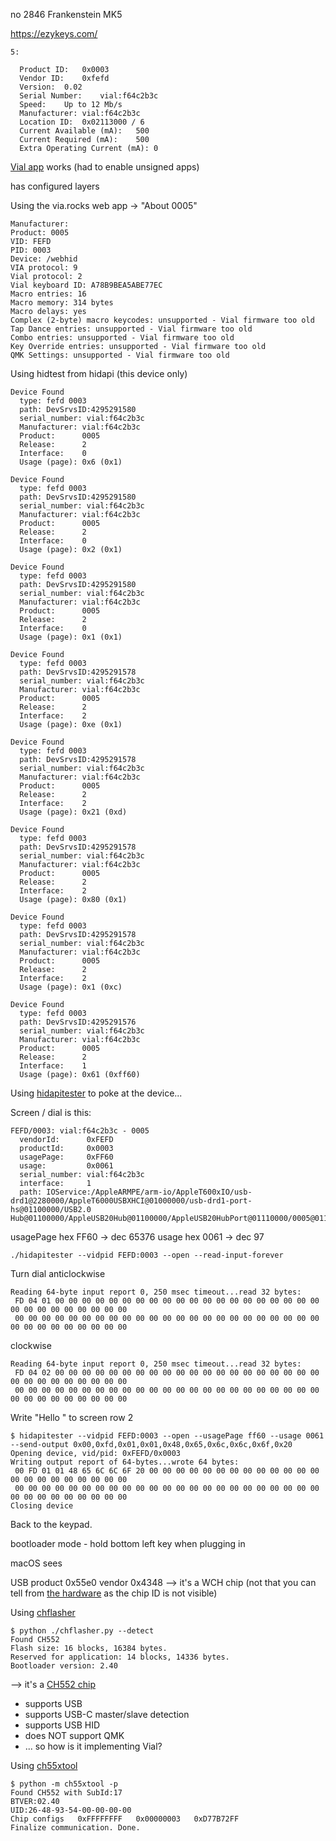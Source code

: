 no 2846
Frankenstein MK5

https://ezykeys.com/

```text
5:

  Product ID:	0x0003
  Vendor ID:	0xfefd
  Version:	0.02
  Serial Number:	vial:f64c2b3c
  Speed:	Up to 12 Mb/s
  Manufacturer:	vial:f64c2b3c
  Location ID:	0x02113000 / 6
  Current Available (mA):	500
  Current Required (mA):	500
  Extra Operating Current (mA):	0
```

[Vial app](https://github.com/vial-kb/vial-gui) works (had to enable unsigned apps)

has configured layers

Using the via.rocks web app -> "About 0005"

```text
Manufacturer:
Product: 0005
VID: FEFD
PID: 0003
Device: /webhid
VIA protocol: 9
Vial protocol: 2
Vial keyboard ID: A78B9BEA5ABE77EC
Macro entries: 16
Macro memory: 314 bytes
Macro delays: yes
Complex (2-byte) macro keycodes: unsupported - Vial firmware too old
Tap Dance entries: unsupported - Vial firmware too old
Combo entries: unsupported - Vial firmware too old
Key Override entries: unsupported - Vial firmware too old
QMK Settings: unsupported - Vial firmware too old
```


Using hidtest from hidapi (this device only)

```text
Device Found
  type: fefd 0003
  path: DevSrvsID:4295291580
  serial_number: vial:f64c2b3c
  Manufacturer: vial:f64c2b3c
  Product:      0005
  Release:      2
  Interface:    0
  Usage (page): 0x6 (0x1)

Device Found
  type: fefd 0003
  path: DevSrvsID:4295291580
  serial_number: vial:f64c2b3c
  Manufacturer: vial:f64c2b3c
  Product:      0005
  Release:      2
  Interface:    0
  Usage (page): 0x2 (0x1)

Device Found
  type: fefd 0003
  path: DevSrvsID:4295291580
  serial_number: vial:f64c2b3c
  Manufacturer: vial:f64c2b3c
  Product:      0005
  Release:      2
  Interface:    0
  Usage (page): 0x1 (0x1)

Device Found
  type: fefd 0003
  path: DevSrvsID:4295291578
  serial_number: vial:f64c2b3c
  Manufacturer: vial:f64c2b3c
  Product:      0005
  Release:      2
  Interface:    2
  Usage (page): 0xe (0x1)

Device Found
  type: fefd 0003
  path: DevSrvsID:4295291578
  serial_number: vial:f64c2b3c
  Manufacturer: vial:f64c2b3c
  Product:      0005
  Release:      2
  Interface:    2
  Usage (page): 0x21 (0xd)

Device Found
  type: fefd 0003
  path: DevSrvsID:4295291578
  serial_number: vial:f64c2b3c
  Manufacturer: vial:f64c2b3c
  Product:      0005
  Release:      2
  Interface:    2
  Usage (page): 0x80 (0x1)

Device Found
  type: fefd 0003
  path: DevSrvsID:4295291578
  serial_number: vial:f64c2b3c
  Manufacturer: vial:f64c2b3c
  Product:      0005
  Release:      2
  Interface:    2
  Usage (page): 0x1 (0xc)

Device Found
  type: fefd 0003
  path: DevSrvsID:4295291576
  serial_number: vial:f64c2b3c
  Manufacturer: vial:f64c2b3c
  Product:      0005
  Release:      2
  Interface:    1
  Usage (page): 0x61 (0xff60)
```

Using [hidapitester](https://github.com/todbot/hidapitester) to poke at the device...

Screen / dial is this:

```text
FEFD/0003: vial:f64c2b3c - 0005
  vendorId:      0xFEFD
  productId:     0x0003
  usagePage:     0xFF60
  usage:         0x0061
  serial_number: vial:f64c2b3c
  interface:     1
  path: IOService:/AppleARMPE/arm-io/AppleT600xIO/usb-drd1@2280000/AppleT6000USBXHCI@01000000/usb-drd1-port-hs@01100000/USB2.0 Hub@01100000/AppleUSB20Hub@01100000/AppleUSB20HubPort@01110000/0005@01110000/IOUSBHostInterface@1/AppleUserUSBHostHIDDevice
```

usagePage hex FF60 -> dec 65376
usage     hex 0061 -> dec 97

`./hidapitester --vidpid FEFD:0003 --open --read-input-forever`

Turn dial anticlockwise

```text
Reading 64-byte input report 0, 250 msec timeout...read 32 bytes:
 FD 04 01 00 00 00 00 00 00 00 00 00 00 00 00 00 00 00 00 00 00 00 00 00 00 00 00 00 00 00 00 00
 00 00 00 00 00 00 00 00 00 00 00 00 00 00 00 00 00 00 00 00 00 00 00 00 00 00 00 00 00 00 00 00
```

clockwise

```text
Reading 64-byte input report 0, 250 msec timeout...read 32 bytes:
 FD 04 02 00 00 00 00 00 00 00 00 00 00 00 00 00 00 00 00 00 00 00 00 00 00 00 00 00 00 00 00 00
 00 00 00 00 00 00 00 00 00 00 00 00 00 00 00 00 00 00 00 00 00 00 00 00 00 00 00 00 00 00 00 00
```

Write "Hello " to screen row 2

```text
$ hidapitester --vidpid FEFD:0003 --open --usagePage ff60 --usage 0061 --send-output 0x00,0xfd,0x01,0x01,0x48,0x65,0x6c,0x6c,0x6f,0x20
Opening device, vid/pid: 0xFEFD/0x0003
Writing output report of 64-bytes...wrote 64 bytes:
 00 FD 01 01 48 65 6C 6C 6F 20 00 00 00 00 00 00 00 00 00 00 00 00 00 00 00 00 00 00 00 00 00 00
 00 00 00 00 00 00 00 00 00 00 00 00 00 00 00 00 00 00 00 00 00 00 00 00 00 00 00 00 00 00 00 00
Closing device
```

Back to the keypad.

bootloader mode - hold bottom left key when plugging in

macOS sees

USB product 0x55e0 vendor 0x4348
--> it's a WCH chip
(not that you can tell from [the hardware](img/mcu.jpeg) as the chip ID is not visible)

Using [chflasher](https://github.com/hexeguitar/CH55x_python_flasher)

```text
$ python ./chflasher.py --detect
Found CH552
Flash size: 16 blocks, 16384 bytes.
Reserved for application: 14 blocks, 14336 bytes.
Bootloader version: 2.40
```

--> it's a [CH552 chip](https://w.electrodragon.com/w/CH55X_HDK)

- supports USB
- supports USB-C master/slave detection
- supports USB HID
- does NOT support QMK
- ... so how is it implementing Vial?

Using [ch55xtool](https://github.com/MarsTechHAN/ch552tool)

```text
$ python -m ch55xtool -p
Found CH552 with SubId:17
BTVER:02.40
UID:26-48-93-54-00-00-00-00
Chip configs   0xFFFFFFFF   0x00000003   0xD77B72FF
Finalize communication. Done.
```
